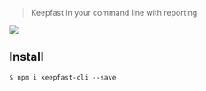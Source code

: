 > Keepfast in your command line with reporting

![](https://cloud.githubusercontent.com/assets/381179/12870299/826ebe12-cd0c-11e5-97fa-8543575a9008.png)


## Install

```
$ npm i keepfast-cli --save
```
